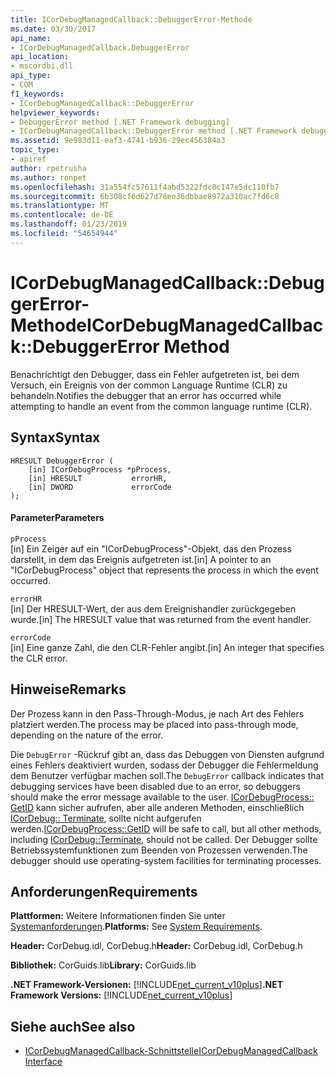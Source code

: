 ```yaml
---
title: ICorDebugManagedCallback::DebuggerError-Methode
ms.date: 03/30/2017
api_name:
- ICorDebugManagedCallback.DebuggerError
api_location:
- mscordbi.dll
api_type:
- COM
f1_keywords:
- ICorDebugManagedCallback::DebuggerError
helpviewer_keywords:
- DebuggerError method [.NET Framework debugging]
- ICorDebugManagedCallback::DebuggerError method [.NET Framework debugging]
ms.assetid: 9e983d11-eaf3-4741-b936-29ec456384a3
topic_type:
- apiref
author: rpetrusha
ms.author: ronpet
ms.openlocfilehash: 31a554fc57611f4abd5322fdc0c147e5dc110fb7
ms.sourcegitcommit: 6b308cf6d627d78ee36dbbae8972a310ac7fd6c8
ms.translationtype: MT
ms.contentlocale: de-DE
ms.lasthandoff: 01/23/2019
ms.locfileid: "54654944"
---
```

# <a name="icordebugmanagedcallbackdebuggererror-method"></a><span data-ttu-id="5bc1e-102">ICorDebugManagedCallback::DebuggerError-Methode</span><span class="sxs-lookup"><span data-stu-id="5bc1e-102">ICorDebugManagedCallback::DebuggerError Method</span></span>
<span data-ttu-id="5bc1e-103">Benachrichtigt den Debugger, dass ein Fehler aufgetreten ist, bei dem Versuch, ein Ereignis von der common Language Runtime (CLR) zu behandeln.</span><span class="sxs-lookup"><span data-stu-id="5bc1e-103">Notifies the debugger that an error has occurred while attempting to handle an event from the common language runtime (CLR).</span></span>  
  
## <a name="syntax"></a><span data-ttu-id="5bc1e-104">Syntax</span><span class="sxs-lookup"><span data-stu-id="5bc1e-104">Syntax</span></span>  
  
```  
HRESULT DebuggerError (  
    [in] ICorDebugProcess *pProcess,  
    [in] HRESULT           errorHR,  
    [in] DWORD             errorCode  
);  
```  
  
#### <a name="parameters"></a><span data-ttu-id="5bc1e-105">Parameter</span><span class="sxs-lookup"><span data-stu-id="5bc1e-105">Parameters</span></span>  
 `pProcess`  
 <span data-ttu-id="5bc1e-106">[in] Ein Zeiger auf ein "ICorDebugProcess"-Objekt, das den Prozess darstellt, in dem das Ereignis aufgetreten ist.</span><span class="sxs-lookup"><span data-stu-id="5bc1e-106">[in] A pointer to an "ICorDebugProcess" object that represents the process in which the event occurred.</span></span>  
  
 `errorHR`  
 <span data-ttu-id="5bc1e-107">[in] Der HRESULT-Wert, der aus dem Ereignishandler zurückgegeben wurde.</span><span class="sxs-lookup"><span data-stu-id="5bc1e-107">[in] The HRESULT value that was returned from the event handler.</span></span>  
  
 `errorCode`  
 <span data-ttu-id="5bc1e-108">[in] Eine ganze Zahl, die den CLR-Fehler angibt.</span><span class="sxs-lookup"><span data-stu-id="5bc1e-108">[in] An integer that specifies the CLR error.</span></span>  
  
## <a name="remarks"></a><span data-ttu-id="5bc1e-109">Hinweise</span><span class="sxs-lookup"><span data-stu-id="5bc1e-109">Remarks</span></span>  
 <span data-ttu-id="5bc1e-110">Der Prozess kann in den Pass-Through-Modus, je nach Art des Fehlers platziert werden.</span><span class="sxs-lookup"><span data-stu-id="5bc1e-110">The process may be placed into pass-through mode, depending on the nature of the error.</span></span>  
  
 <span data-ttu-id="5bc1e-111">Die `DebugError` -Rückruf gibt an, dass das Debuggen von Diensten aufgrund eines Fehlers deaktiviert wurden, sodass der Debugger die Fehlermeldung dem Benutzer verfügbar machen soll.</span><span class="sxs-lookup"><span data-stu-id="5bc1e-111">The `DebugError` callback indicates that debugging services have been disabled due to an error, so debuggers should make the error message available to the user.</span></span> <span data-ttu-id="5bc1e-112">[ICorDebugProcess:: GetID](../../../../docs/framework/unmanaged-api/debugging/icordebugprocess-getid-method.md) kann sicher aufrufen, aber alle anderen Methoden, einschließlich [ICorDebug:: Terminate](../../../../docs/framework/unmanaged-api/debugging/icordebug-terminate-method.md), sollte nicht aufgerufen werden.</span><span class="sxs-lookup"><span data-stu-id="5bc1e-112">[ICorDebugProcess::GetID](../../../../docs/framework/unmanaged-api/debugging/icordebugprocess-getid-method.md) will be safe to call, but all other methods, including [ICorDebug::Terminate](../../../../docs/framework/unmanaged-api/debugging/icordebug-terminate-method.md), should not be called.</span></span> <span data-ttu-id="5bc1e-113">Der Debugger sollte Betriebssystemfunktionen zum Beenden von Prozessen verwenden.</span><span class="sxs-lookup"><span data-stu-id="5bc1e-113">The debugger should use operating-system facilities for terminating processes.</span></span>  
  
## <a name="requirements"></a><span data-ttu-id="5bc1e-114">Anforderungen</span><span class="sxs-lookup"><span data-stu-id="5bc1e-114">Requirements</span></span>  
 <span data-ttu-id="5bc1e-115">**Plattformen:** Weitere Informationen finden Sie unter [Systemanforderungen](../../../../docs/framework/get-started/system-requirements.md).</span><span class="sxs-lookup"><span data-stu-id="5bc1e-115">**Platforms:** See [System Requirements](../../../../docs/framework/get-started/system-requirements.md).</span></span>  
  
 <span data-ttu-id="5bc1e-116">**Header:** CorDebug.idl, CorDebug.h</span><span class="sxs-lookup"><span data-stu-id="5bc1e-116">**Header:** CorDebug.idl, CorDebug.h</span></span>  
  
 <span data-ttu-id="5bc1e-117">**Bibliothek:** CorGuids.lib</span><span class="sxs-lookup"><span data-stu-id="5bc1e-117">**Library:** CorGuids.lib</span></span>  
  
 <span data-ttu-id="5bc1e-118">**.NET Framework-Versionen:** [!INCLUDE[net_current_v10plus](../../../../includes/net-current-v10plus-md.md)]</span><span class="sxs-lookup"><span data-stu-id="5bc1e-118">**.NET Framework Versions:** [!INCLUDE[net_current_v10plus](../../../../includes/net-current-v10plus-md.md)]</span></span>  
  
## <a name="see-also"></a><span data-ttu-id="5bc1e-119">Siehe auch</span><span class="sxs-lookup"><span data-stu-id="5bc1e-119">See also</span></span>
- [<span data-ttu-id="5bc1e-120">ICorDebugManagedCallback-Schnittstelle</span><span class="sxs-lookup"><span data-stu-id="5bc1e-120">ICorDebugManagedCallback Interface</span></span>](../../../../docs/framework/unmanaged-api/debugging/icordebugmanagedcallback-interface.md)
